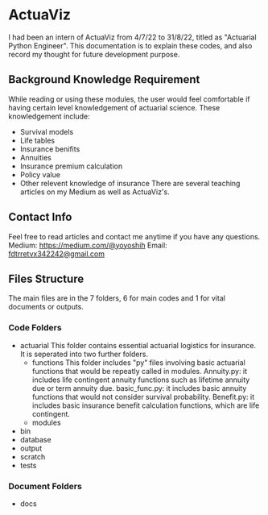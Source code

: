 # ActuaViz
I had been an intern of ActuaViz from 4/7/22 to 31/8/22, titled as "Actuarial Python Engineer".
This documentation is to explain these codes, and also record my thought for future development purpose.

## Background Knowledge Requirement
While reading or using these modules, the user would feel comfortable if having certain level knowledgement of actuarial science.
These knowledgement include:
* Survival models
* Life tables
* Insurance benifits
* Annuities
* Insurance premium calculation
* Policy value
* Other relevent knowledge of insurance
There are several teaching articles on my Medium as well as ActuaViz's.

## Contact Info
Feel free to read articles and contact me anytime if you have any questions.
Medium: https://medium.com/@yoyoshih
Email: fdtrretvx342242@gmail.com

## Files Structure
The main files are in the 7 folders, 6 for main codes and 1 for vital documents or outputs.
### Code Folders
* actuarial
    This folder contains essential actuarial logistics for insurance. It is seperated into two further folders.
    * functions
        This folder includes "py" files involving basic actuarial functions that would be repeatly called in modules.
        Annuity.py: it includes life contingent annuity functions such as lifetime annuity due or term annuity due.
        basic_func.py: it includes basic annuity functions that would not consider survival probability.
        Benefit.py: it includes basic insurance benefit calculation functions, which are life contingent.
    * modules
* bin
* database
* output
* scratch
* tests
### Document Folders
* docs